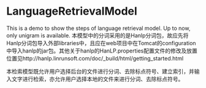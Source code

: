 # LanguageRetrievalModel
This is a demo to show the steps of language retrieval model. Up to now, only unigram is available. 
本模型中的分词采用的是Hanlp分词包，故应先将Hanlp分词包导入外部libraries中，且应在web项目中在Tomcat的configuration中导入hanlp的jar包。其他关于hanlp的HanLP.properties配置文件的修改及放置位置见http://hanlp.linrunsoft.com/doc/_build/html/getting_started.html 

本检索模型既允许用户选择后台的文件进行分词、去除标点符号、建立索引，并输入文字进行检索，亦允许用户选择本地的文件来进行分词、去除标点符号。

